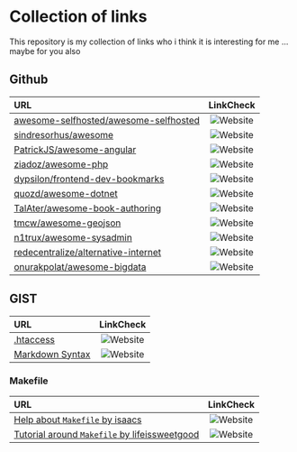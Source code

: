 # Collection of links

This repository is my collection of links who i think it is interesting for me ... maybe for you also

## Github

|URL|LinkCheck|
|:----|:----:|
|[awesome-selfhosted/awesome-selfhosted](https://github.com/awesome-selfhosted/awesome-selfhosted) | ![Website](https://img.shields.io/website?label=Link&style=flat-square&down_color=red&down_message=down&up_color=gree&up_message=available&url=https%3A%2F%2Fgithub.com/awesome-selfhosted/awesome-selfhosted)
|[sindresorhus/awesome](https://github.com/sindresorhus/awesome) | ![Website](https://img.shields.io/website?label=Link&style=flat-square&down_color=red&down_message=down&up_color=gree&up_message=available&url=https%3A%2F%2Fgithub.com/sindresorhus/awesome)
|[PatrickJS/awesome-angular](https://github.com/PatrickJS/awesome-angular) | ![Website](https://img.shields.io/website?label=Link&style=flat-square&down_color=red&down_message=down&up_color=gree&up_message=available&url=https%3A%2F%2Fgithub.com/PatrickJS/awesome-angular)
|[ziadoz/awesome-php](https://github.com/ziadoz/awesome-php) | ![Website](https://img.shields.io/website?label=Link&style=flat-square&down_color=red&down_message=down&up_color=gree&up_message=available&url=https%3A%2F%2Fgithub.com/ziadoz/awesome-php)
|[dypsilon/frontend-dev-bookmarks](https://github.com/dypsilon/frontend-dev-bookmarks) | ![Website](https://img.shields.io/website?label=Link&style=flat-square&down_color=red&down_message=down&up_color=gree&up_message=available&url=https%3A%2F%2Fgithub.com/dypsilon/frontend-dev-bookmarks)
|[quozd/awesome-dotnet](https://github.com/quozd/awesome-dotnet) | ![Website](https://img.shields.io/website?label=Link&style=flat-square&down_color=red&down_message=down&up_color=gree&up_message=available&url=https%3A%2F%2Fgithub.com/quozd/awesome-dotnet)
|[TalAter/awesome-book-authoring](https://github.com/TalAter/awesome-book-authoring) | ![Website](https://img.shields.io/website?label=Link&style=flat-square&down_color=red&down_message=down&up_color=gree&up_message=available&url=https%3A%2F%2Fgithub.com/TalAter/awesome-book-authoring)
|[tmcw/awesome-geojson](https://github.com/tmcw/awesome-geojson) | ![Website](https://img.shields.io/website?label=Link&style=flat-square&down_color=red&down_message=down&up_color=gree&up_message=available&url=https%3A%2F%2Fgithub.com/tmcw/awesome-geojson)
|[n1trux/awesome-sysadmin](https://github.com/n1trux/awesome-sysadmin) | ![Website](https://img.shields.io/website?label=Link&style=flat-square&down_color=red&down_message=down&up_color=gree&up_message=available&url=https%3A%2F%2Fgithub.com/n1trux/awesome-sysadmin)
|[redecentralize/alternative-internet](https://github.com/redecentralize/alternative-internet) | ![Website](https://img.shields.io/website?label=Link&style=flat-square&down_color=red&down_message=down&up_color=gree&up_message=available&url=https%3A%2F%2Fgithub.com/redecentralize/alternative-internet)
|[onurakpolat/awesome-bigdata](https://github.com/onurakpolat/awesome-bigdata) | ![Website](https://img.shields.io/website?label=Link&style=flat-square&down_color=red&down_message=down&up_color=gree&up_message=available&url=https%3A%2F%2Fgithub.com/onurakpolat/awesome-bigdata)


## GIST

|URL|LinkCheck|
|:----|:----:|
|[.htaccess](https://gist.github.com/ScottPhillips/1721489) | ![Website](https://img.shields.io/website?label=Link&style=flat-square&down_color=red&down_message=down&up_color=gree&up_message=available&url=https%3A%2F%2Fgist.github.com/ScottPhillips/1721489)
|[Markdown Syntax](https://gist.github.com/VEnis/7465176) | ![Website](https://img.shields.io/website?label=Link&style=flat-square&down_color=red&down_message=down&up_color=gree&up_message=available&url=https%3A%2F%2Fgist.github.com/VEnis/7465176)

### Makefile

|URL|LinkCheck|
|:----|:----:|
|[Help about `Makefile` by isaacs](https://gist.github.com/isaacs/62a2d1825d04437c6f08) | ![Website](https://img.shields.io/website?label=Link&style=flat-square&down_color=red&down_message=down&up_color=gree&up_message=available&url=https%3A%2F%2Fgist.github.com/isaacs/62a2d1825d04437c6f08)
|[Tutorial around `Makefile` by lifeissweetgood](https://github.com/lifeissweetgood/makefile-tutorial) | ![Website](https://img.shields.io/website?label=Link&style=flat-square&down_color=red&down_message=down&up_color=gree&up_message=available&url=https%3A%2F%2Fgithub.com/lifeissweetgood/makefile-tutorial)
